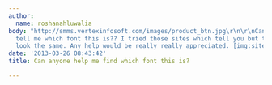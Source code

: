 ```yaml
---
author:
  name: roshanahluwalia
body: "http://smms.vertexinfosoft.com/images/product_btn.jpg\r\n\r\nCan anybody please
  tell me which font this is?? I tried those sites which tell you but then they dont
  look the same. Any help would be really really appreciated. [img:sites/default/files/old-images/product_btn_4987.jpg]"
date: '2013-03-26 08:43:42'
title: Can anyone help me find which font this is?

---
```

